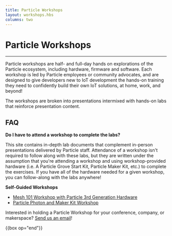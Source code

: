 ```yaml
---
title: Particle Workshops
layout: workshops.hbs
columns: two
---
```


# Particle Workshops

---

Particle workshops are half- and full-day hands on explorations of the Particle ecosystem, including hardware, firmware and software. Each workshop is led by Particle employees or community advocates, and are designed to give developers new to IoT development the hands-on training they need to confidently build their own IoT solutions, at home, work, and beyond!

The workshops are broken into presentations intermixed with hands-on labs that reinforce presentation content.

## FAQ

**Do I have to attend a workshop to complete the labs?**

This site contains in-depth lab documents that complement in-person presentations delivered by Particle staff. Attendance of a workshop isn't required to follow along with these labs, but they are written under the assumption that you're attending a workshop and using workshop-provided hardware (i.e. A Particle Grove Start Kit, Particle Maker Kit, etc.) to complete the exercises. If you have all of the hardware needed for a given workshop, you can follow-along with the labs anywhere!

**Self-Guided Workshops**

- [Mesh 101 Workshop with Particle 3rd Generation Hardware](/workshops/mesh-101-workshop/introduction)
- [Particle Photon and Maker Kit Workshop](/workshops/photon-maker-kit-workshop/introduction)

Interested in holding a Particle Workshop for your conference, company, or makerspace? [Send us an email](mailto://hello@particle.io)!

{{box op="end"}}
